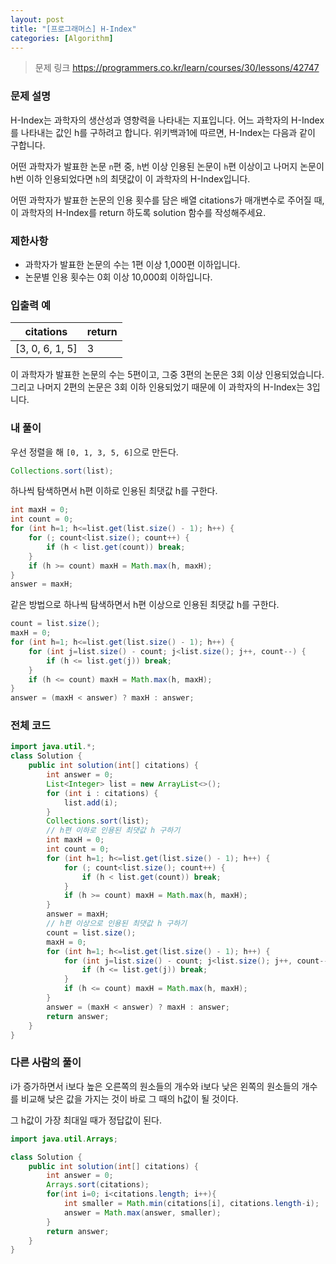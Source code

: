 ```yaml
---
layout: post
title: "[프로그래머스] H-Index"
categories: [Algorithm]
---
```


> 문제 링크
> <https://programmers.co.kr/learn/courses/30/lessons/42747>

### 문제 설명

H-Index는 과학자의 생산성과 영향력을 나타내는 지표입니다. 어느 과학자의 H-Index를 나타내는 값인 h를 구하려고 합니다. 위키백과1에 따르면, H-Index는 다음과 같이 구합니다.

어떤 과학자가 발표한 논문 `n`편 중, `h`번 이상 인용된 논문이 `h`편 이상이고 나머지 논문이 h번 이하 인용되었다면 `h`의 최댓값이 이 과학자의 H-Index입니다.

어떤 과학자가 발표한 논문의 인용 횟수를 담은 배열 citations가 매개변수로 주어질 때, 이 과학자의 H-Index를 return 하도록 solution 함수를 작성해주세요.

### 제한사항

- 과학자가 발표한 논문의 수는 1편 이상 1,000편 이하입니다.
- 논문별 인용 횟수는 0회 이상 10,000회 이하입니다.

### 입출력 예

|citations|return|
|-|-|
|[3, 0, 6, 1, 5]|3|

이 과학자가 발표한 논문의 수는 5편이고, 그중 3편의 논문은 3회 이상 인용되었습니다. 그리고 나머지 2편의 논문은 3회 이하 인용되었기 때문에 이 과학자의 H-Index는 3입니다.

### 내 풀이

우선 정렬을 해 `[0, 1, 3, 5, 6]`으로 만든다.

```java
Collections.sort(list);
```

하나씩 탐색하면서 h편 이하로 인용된 최댓값 h를 구한다.

```java
int maxH = 0;
int count = 0;
for (int h=1; h<=list.get(list.size() - 1); h++) {
    for (; count<list.size(); count++) {
        if (h < list.get(count)) break;
    }
    if (h >= count) maxH = Math.max(h, maxH);
}
answer = maxH;
```

같은 방법으로 하나씩 탐색하면서 h편 이상으로 인용된 최댓값 h를 구한다.

```java
count = list.size();
maxH = 0;
for (int h=1; h<=list.get(list.size() - 1); h++) {
    for (int j=list.size() - count; j<list.size(); j++, count--) {
        if (h <= list.get(j)) break;
    }
    if (h <= count) maxH = Math.max(h, maxH);
}
answer = (maxH < answer) ? maxH : answer;
```

### 전체 코드
```java
import java.util.*;
class Solution {
    public int solution(int[] citations) {
        int answer = 0;
        List<Integer> list = new ArrayList<>();
        for (int i : citations) {
            list.add(i);
        }
        Collections.sort(list);
        // h편 이하로 인용된 최댓값 h 구하기
        int maxH = 0;
        int count = 0;
        for (int h=1; h<=list.get(list.size() - 1); h++) {
            for (; count<list.size(); count++) {
                if (h < list.get(count)) break;
            }
            if (h >= count) maxH = Math.max(h, maxH);
        }
        answer = maxH;
        // h편 이상으로 인용된 최댓값 h 구하기
        count = list.size();
        maxH = 0;
        for (int h=1; h<=list.get(list.size() - 1); h++) {
            for (int j=list.size() - count; j<list.size(); j++, count--) {
                if (h <= list.get(j)) break;
            }
            if (h <= count) maxH = Math.max(h, maxH);
        }
        answer = (maxH < answer) ? maxH : answer;
        return answer;
    }
}
```

### 다른 사람의 풀이

i가 증가하면서 i보다 높은 오른쪽의 원소들의 개수와 i보다 낮은 왼쪽의 원소들의 개수를 비교해 낮은 값을 가지는 것이 바로 그 때의 h값이 될 것이다.

그 h값이 가장 최대일 때가 정답값이 된다.

```java
import java.util.Arrays;

class Solution {
    public int solution(int[] citations) {
        int answer = 0;
        Arrays.sort(citations);
        for(int i=0; i<citations.length; i++){
            int smaller = Math.min(citations[i], citations.length-i);
            answer = Math.max(answer, smaller);
        }
        return answer;
    }
}
```